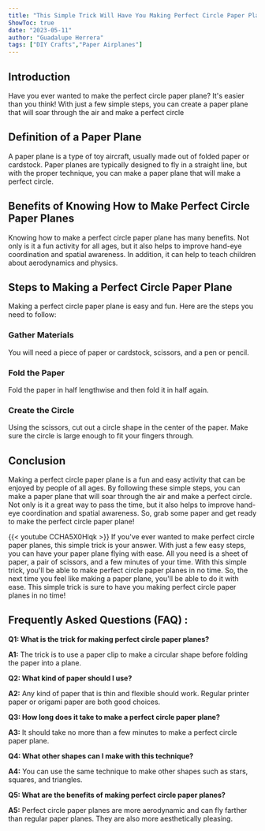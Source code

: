 ```yaml
---
title: "This Simple Trick Will Have You Making Perfect Circle Paper Planes In No Time!"
ShowToc: true 
date: "2023-05-11"
author: "Guadalupe Herrera" 
tags: ["DIY Crafts","Paper Airplanes"]
---
```

## Introduction

Have you ever wanted to make the perfect circle paper plane? It's easier than you think! With just a few simple steps, you can create a paper plane that will soar through the air and make a perfect circle 

## Definition of a Paper Plane

A paper plane is a type of toy aircraft, usually made out of folded paper or cardstock. Paper planes are typically designed to fly in a straight line, but with the proper technique, you can make a paper plane that will make a perfect circle.

## Benefits of Knowing How to Make Perfect Circle Paper Planes

Knowing how to make a perfect circle paper plane has many benefits. Not only is it a fun activity for all ages, but it also helps to improve hand-eye coordination and spatial awareness. In addition, it can help to teach children about aerodynamics and physics.

## Steps to Making a Perfect Circle Paper Plane

Making a perfect circle paper plane is easy and fun. Here are the steps you need to follow:

### Gather Materials

You will need a piece of paper or cardstock, scissors, and a pen or pencil.

### Fold the Paper

Fold the paper in half lengthwise and then fold it in half again.

### Create the Circle

Using the scissors, cut out a circle shape in the center of the paper. Make sure the circle is large enough to fit your fingers through.

## Conclusion

Making a perfect circle paper plane is a fun and easy activity that can be enjoyed by people of all ages. By following these simple steps, you can make a paper plane that will soar through the air and make a perfect circle. Not only is it a great way to pass the time, but it also helps to improve hand-eye coordination and spatial awareness. So, grab some paper and get ready to make the perfect circle paper plane!

{{< youtube CCHA5X0Hlqk >}} 
If you've ever wanted to make perfect circle paper planes, this simple trick is your answer. With just a few easy steps, you can have your paper plane flying with ease. All you need is a sheet of paper, a pair of scissors, and a few minutes of your time. With this simple trick, you'll be able to make perfect circle paper planes in no time. So, the next time you feel like making a paper plane, you'll be able to do it with ease. This simple trick is sure to have you making perfect circle paper planes in no time!

## Frequently Asked Questions (FAQ) :
**Q1: What is the trick for making perfect circle paper planes?**

**A1:** The trick is to use a paper clip to make a circular shape before folding the paper into a plane.

**Q2: What kind of paper should I use?**

**A2:** Any kind of paper that is thin and flexible should work. Regular printer paper or origami paper are both good choices.

**Q3: How long does it take to make a perfect circle paper plane?**

**A3:** It should take no more than a few minutes to make a perfect circle paper plane.

**Q4: What other shapes can I make with this technique?**

**A4:** You can use the same technique to make other shapes such as stars, squares, and triangles.

**Q5: What are the benefits of making perfect circle paper planes?**

**A5:** Perfect circle paper planes are more aerodynamic and can fly farther than regular paper planes. They are also more aesthetically pleasing.



